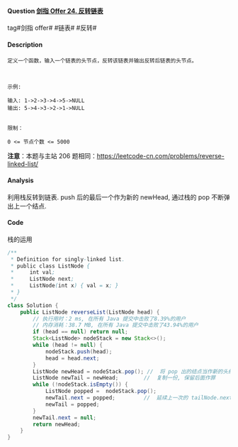 #### Question [剑指 Offer 24. 反转链表](https://leetcode-cn.com/problems/fan-zhuan-lian-biao-lcof/)

tag#剑指 offer# #链表# #反转#



#### Description

```
定义一个函数，输入一个链表的头节点，反转该链表并输出反转后链表的头节点。

 

示例:

输入: 1->2->3->4->5->NULL
输出: 5->4->3->2->1->NULL
 

限制：

0 <= 节点个数 <= 5000

```

**注意**：本题与主站 206 题相同：https://leetcode-cn.com/problems/reverse-linked-list/



#### Analysis

利用栈反转到链表. push 后的最后一个作为新的 newHead, 通过栈的 pop 不断弹出上一个结点.



#### Code

栈的运用

```java
/**
 * Definition for singly-linked list.
 * public class ListNode {
 *     int val;
 *     ListNode next;
 *     ListNode(int x) { val = x; }
 * }
 */
class Solution {
    public ListNode reverseList(ListNode head) {
        // 执行用时：2 ms, 在所有 Java 提交中击败了8.39%的用户
        // 内存消耗：38.7 MB, 在所有 Java 提交中击败了43.94%的用户
        if (head == null) return null;
        Stack<ListNode> nodeStack = new Stack<>();
        while (head != null) {
            nodeStack.push(head);
            head = head.next;
        }
        ListNode newHead = nodeStack.pop(); //  将 pop 出的结点当作新的头结点        
        ListNode newTail = newHead;        //  复制一份, 保留后面作罪
        while (!nodeStack.isEmpty()) {      
            ListNode popped =  nodeStack.pop();     
            newTail.next = popped;         //  延续上一次的 tailNode.next
            newTail = popped;  
        }
        newTail.next = null;
        return newHead;
    }
}
```





